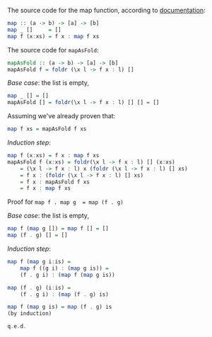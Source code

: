 The source code for the map function, according to [documentation](https://hackage.haskell.org/package/base-4.14.0.0/docs/src/GHC.Base.html#map):

```haskell
map :: (a -> b) -> [a] -> [b]
map _ []     = []
map f (x:xs) = f x : map f xs
```

The source code for `mapAsFold`:
```haskell
mapAsFold :: (a -> b) -> [a] -> [b]
mapAsFold f = foldr (\x l -> f x : l) []
```

*Base case*: the list is empty,
```haskell
map _ [] = []
mapAsFold [] = foldr(\x l -> f x : l) [] [] = []
```

Assuming we've already proven that:
```haskell
map f xs = mapAsFold f xs
```

*Induction step*:
```haskell
map f (x:xs) = f x : map f xs
mapAsFold f (x:xs) = foldr(\x l -> f x : l) [] (x:xs)
    = (\x l -> f x : l) x (foldr (\x l -> f x : l) [] xs)
    = f x : (foldr (\x l -> f x : l) [] xs)
    = f x : mapAsFold f xs
    = f x : map f xs
```

Proof for `map f . map g  = map (f . g)`

*Base case*: the list is empty,
```haskell
map f (map g []) = map f [] = []
map (f . g) [] = []
```

*Induction step*:
```haskell
map f (map g i:is) =
    map f ((g i) : (map g is)) =
    (f . g i) : (map f (map g is))

map (f . g) (i:is) =
    (f . g i) : (map (f . g) is)

map f (map g is) = map (f . g) is 
(by induction)

q.e.d.
```    
